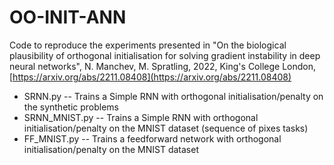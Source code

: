 # OO-INIT-ANN

Code to reproduce the experiments presented in "On the biological plausibility of orthogonal initialisation for solving gradient instability in deep neural networks", N. Manchev, M. Spratling, 2022, King's College London, [https://arxiv.org/abs/2211.08408](https://arxiv.org/abs/2211.08408)

* SRNN.py -- Trains a Simple RNN with orthogonal initialisation/penalty on the synthetic problems
* SRNN_MNIST.py -- Trains a Simple RNN with orthogonal initialisation/penalty on the MNIST dataset (sequence of pixes tasks)
* FF_MNIST.py -- Trains a feedforward network with orthogonal initialisation/penalty on the MNIST dataset
